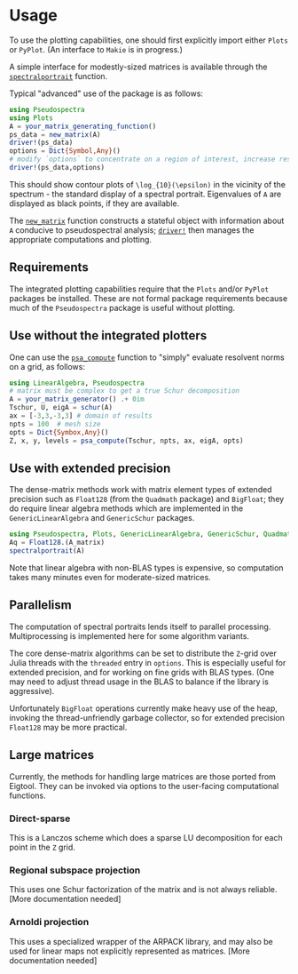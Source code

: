 # Usage

To use the plotting capabilities, one should first explicitly import
either `Plots` or `PyPlot`. (An interface to `Makie` is in progress.)

A simple interface for modestly-sized matrices is available through the
[`spectralportrait`](@ref) function.

Typical "advanced" use of the package is as follows:

```julia
using Pseudospectra
using Plots
A = your_matrix_generating_function()
ps_data = new_matrix(A)
driver!(ps_data)
options = Dict{Symbol,Any}()
# modify `options` to concentrate on a region of interest, increase resolution, etc.
driver!(ps_data,options)
```

This should show contour plots of ``\log_{10}(\epsilon)`` in the
vicinity of the spectrum - the standard display of a spectral
portrait. Eigenvalues of `A` are displayed as black points, if they
are available.

The [`new_matrix`](@ref) function constructs a stateful object with information
about `A` conducive to pseudospectral analysis; [`driver!`](@ref) then manages
the appropriate computations and plotting.


## Requirements

The integrated plotting capabilities require that the `Plots` and/or
`PyPlot` packages be installed. These are not formal package
requirements because much of the `Pseudospectra` package is useful
without plotting.

## Use without the integrated plotters

One can use the [`psa_compute`](@ref) function to "simply" evaluate
resolvent norms on a grid, as follows:
```julia
using LinearAlgebra, Pseudospectra
# matrix must be complex to get a true Schur decomposition
A = your_matrix_generator() .+ 0im
Tschur, U, eigA = schur(A)
ax = [-3,3,-3,3] # domain of results
npts = 100  # mesh size
opts = Dict{Symbox,Any}()
Z, x, y, levels = psa_compute(Tschur, npts, ax, eigA, opts)
```

## Use with extended precision

The dense-matrix methods work with matrix element types of extended precision
such as `Float128` (from the `Quadmath` package) and `BigFloat`; they do require
linear algebra methods which
are implemented in the `GenericLinearAlgebra` and `GenericSchur` packages.

```julia
using Pseudospectra, Plots, GenericLinearAlgebra, GenericSchur, Quadmath
Aq = Float128.(A_matrix)
spectralportrait(A)
```

Note that linear algebra with non-BLAS types is expensive, so computation takes many
minutes even for moderate-sized matrices.

## Parallelism

The computation of spectral portraits lends itself to parallel processing.
Multiprocessing is implemented here for some algorithm variants.

The core dense-matrix algorithms can be set to distribute the `Z`-grid over Julia
threads with the `threaded` entry in `options`.  This is especially useful for
extended precision, and for working on fine grids with BLAS
types. (One may need to adjust thread usage in the BLAS to balance if
the library is aggressive).

Unfortunately `BigFloat` operations currently make heavy use of the heap, invoking
the thread-unfriendly garbage collector, so for extended precision `Float128` may
be more practical.

## Large matrices

Currently, the methods for handling large matrices are those ported from Eigtool.
They can be invoked via options to the user-facing computational functions.

### Direct-sparse

This is a Lanczos scheme which does a sparse LU decomposition for each point in the `Z` grid.

### Regional subspace projection

This uses one Schur factorization of the matrix and is not always reliable. [More
documentation needed]

### Arnoldi projection

This uses a specialized wrapper of the ARPACK library, and may also be used for linear maps
not explicitly represented as matrices. [More documentation needed]
